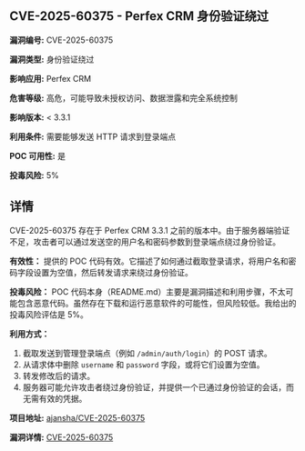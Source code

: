 ## CVE-2025-60375 - Perfex CRM 身份验证绕过

**漏洞编号:** CVE-2025-60375

**漏洞类型:** 身份验证绕过

**影响应用:** Perfex CRM

**危害等级:** 高危，可能导致未授权访问、数据泄露和完全系统控制

**影响版本:** < 3.3.1

**利用条件:** 需要能够发送 HTTP 请求到登录端点

**POC 可用性:** 是

**投毒风险:** 5%

## 详情

CVE-2025-60375 存在于 Perfex CRM 3.3.1 之前的版本中。由于服务器端验证不足，攻击者可以通过发送空的用户名和密码参数到登录端点绕过身份验证。  

**有效性：**
提供的 POC 代码有效。它描述了如何通过截取登录请求，将用户名和密码字段设置为空值，然后转发请求来绕过身份验证。

**投毒风险：**
POC 代码本身（README.md）主要是漏洞描述和利用步骤，不太可能包含恶意代码。虽然存在下载和运行恶意软件的可能性，但风险较低。我给出的投毒风险评估是 5%。

**利用方式：**
1.  截取发送到管理登录端点（例如 `/admin/auth/login`）的 POST 请求。
2.  从请求体中删除 `username` 和 `password` 字段，或将它们设置为空值。
3.  转发修改后的请求。
4.  服务器可能允许攻击者绕过身份验证，并提供一个已通过身份验证的会话，而无需有效的凭据。

**项目地址:** [ajansha/CVE-2025-60375](https://github.com/ajansha/CVE-2025-60375)

**漏洞详情:** [CVE-2025-60375](https://nvd.nist.gov/vuln/detail/CVE-2025-60375)